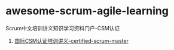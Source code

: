 # awesome-scrum-agile-learning
Scrum中文培训讲义知识学习资料门户-CSM认证


1. [国际CSM认证培训讲义-certified-scrum-master](https://github.com/mebusw/awesome-scrum-agile-learning/blob/master/CSM%E5%9F%B9%E8%AE%AD%E8%AE%B2%E4%B9%89-certified-scrum-master.md)

